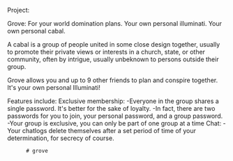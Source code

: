 Project:

Grove: For your world domination plans.
           Your own personal illuminati.
           Your own personal cabal.

A cabal is a group of people united in some close design together, 
usually to promote their private views or interests in a church, 
state, or other community, often by intrigue, usually unbeknown to 
persons outside their group.

Grove allows you and up to 9 other friends to plan and conspire
together. It's your own personal Illuminati!



Features include:
   Exclusive membership:
          -Everyone in the group shares a single password. It's better for the sake of loyalty.
          -In fact, there are two passwords for you to join, your personal password, and a group password.
          -Your group is exclusive, you can only be part of one group at a time
   Chat:
          -Your chatlogs delete themselves after a set period of time of your determination, for secrecy of course.
          
          
          
          # grove
